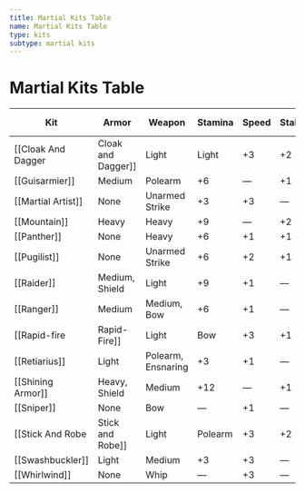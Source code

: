 ```yaml
---
title: Martial Kits Table
name: Martial Kits Table
type: kits
subtype: martial kits
---
```


# Martial Kits Table

| Kit              | Armor          | Weapon             | Stamina | Speed | Stability | Melee Damage | Ranged Damage | Weapon Distance | Reach | Mobility |
| ---------------- | -------------- | ------------------ | ------- | ----- | --------- | ------------ | ------------- | --------------- | ----- | -------- |
| [[Cloak And Dagger|Cloak and Dagger]] | Light          | Light              | +3      | +2    | —         | +1/+1/+1     | +1/+1/+1      | +5              | —     | Yes      |
| [[Guisarmier]]       | Medium         | Polearm            | +6      | —     | +1        | +2/+2/+2     | —             | —               | +1    | —        |
| [[Martial Artist]]   | None           | Unarmed Strike     | +3      | +3    | —         | +2/+2/+2     | —             | —               | —     | Yes      |
| [[Mountain]]         | Heavy          | Heavy              | +9      | —     | +2        | +0/+0/+4     | —             | —               | —     | —        |
| [[Panther]]          | None           | Heavy              | +6      | +1    | +1        | +0/+0/+4     | —             | —               | —     | —        |
| [[Pugilist]]         | None           | Unarmed Strike     | +6      | +2    | +1        | +1/+1/+1     | —             | —               | —     | —        |
| [[Raider]]           | Medium, Shield | Light              | +9      | +1    | —         | +1/+1/+1     | —             | +5              | —     | Yes      |
| [[Ranger]]           | Medium         | Medium, Bow        | +6      | +1    | —         | +1/+1/+1     | +1/+1/+1      | +5              | —     | Yes      |
| [[Rapid-fire|Rapid-Fire]]       | Light          | Bow                | +3      | +1    | —         | —            | +2/+2/+2      | +7              | —     | Yes      |
| [[Retiarius]]        | Light          | Polearm, Ensnaring | +3      | +1    | —         | +2/+2/+2     | —             | —               | +1    | Yes      |
| [[Shining Armor]]    | Heavy, Shield  | Medium             | +12     | —     | +1        | +2/+2/+2     | —             | —               | —     | —        |
| [[Sniper]]           | None           | Bow                | —       | +1    | —         | —            | +0/+0/+4      | +10             | —     | Yes      |
| [[Stick And Robe|Stick and Robe]]   | Light          | Polearm            | +3      | +2    | —         | +1/+1/+1     | —             | —               | +1    | Yes      |
| [[Swashbuckler]]     | Light          | Medium             | +3      | +3    | —         | +2/+2/+2     | —             | —               | —     | Yes      |
| [[Whirlwind]]        | None           | Whip               | —       | +3    | —         | +1/+1/+1     | —             | —               | +1    | Yes      |
